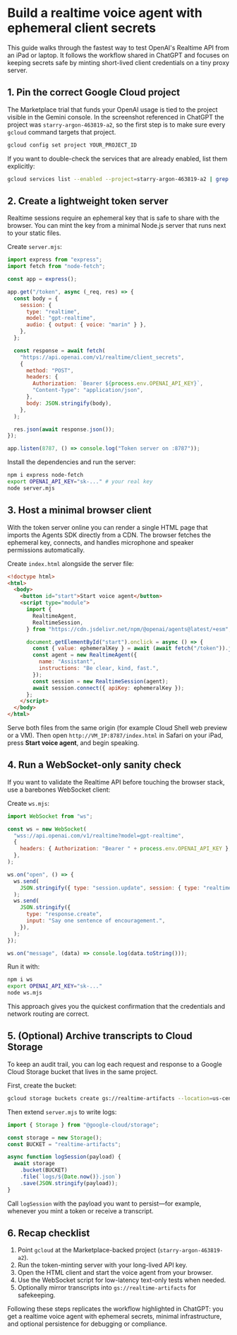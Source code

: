 # Build a realtime voice agent with ephemeral client secrets

This guide walks through the fastest way to test OpenAI's Realtime API from an iPad or laptop. It follows the workflow shared in ChatGPT and focuses on keeping secrets safe by minting short-lived client credentials on a tiny proxy server.

## 1. Pin the correct Google Cloud project

The Marketplace trial that funds your OpenAI usage is tied to the project visible in the Gemini console. In the screenshot referenced in ChatGPT the project was `starry-argon-463819-a2`, so the first step is to make sure every `gcloud` command targets that project.

```bash
gcloud config set project YOUR_PROJECT_ID
```

If you want to double-check the services that are already enabled, list them explicitly:

```bash
gcloud services list --enabled --project=starry-argon-463819-a2 | grep cloudaicompanion
```

## 2. Create a lightweight token server

Realtime sessions require an ephemeral key that is safe to share with the browser. You can mint the key from a minimal Node.js server that runs next to your static files.

Create `server.mjs`:

```javascript
import express from "express";
import fetch from "node-fetch";

const app = express();

app.get("/token", async (_req, res) => {
  const body = {
    session: {
      type: "realtime",
      model: "gpt-realtime",
      audio: { output: { voice: "marin" } },
    },
  };

  const response = await fetch(
    "https://api.openai.com/v1/realtime/client_secrets",
    {
      method: "POST",
      headers: {
        Authorization: `Bearer ${process.env.OPENAI_API_KEY}`,
        "Content-Type": "application/json",
      },
      body: JSON.stringify(body),
    },
  );

  res.json(await response.json());
});

app.listen(8787, () => console.log("Token server on :8787"));
```

Install the dependencies and run the server:

```bash
npm i express node-fetch
export OPENAI_API_KEY="sk-..." # your real key
node server.mjs
```

## 3. Host a minimal browser client

With the token server online you can render a single HTML page that imports the Agents SDK directly from a CDN. The browser fetches the ephemeral key, connects, and handles microphone and speaker permissions automatically.

Create `index.html` alongside the server file:

```html
<!doctype html>
<html>
  <body>
    <button id="start">Start voice agent</button>
    <script type="module">
      import {
        RealtimeAgent,
        RealtimeSession,
      } from "https://cdn.jsdelivr.net/npm/@openai/agents@latest/+esm";

      document.getElementById("start").onclick = async () => {
        const { value: ephemeralKey } = await (await fetch("/token")).json();
        const agent = new RealtimeAgent({
          name: "Assistant",
          instructions: "Be clear, kind, fast.",
        });
        const session = new RealtimeSession(agent);
        await session.connect({ apiKey: ephemeralKey });
      };
    </script>
  </body>
</html>
```

Serve both files from the same origin (for example Cloud Shell web preview or a VM). Then open `http://VM_IP:8787/index.html` in Safari on your iPad, press **Start voice agent**, and begin speaking.

## 4. Run a WebSocket-only sanity check

If you want to validate the Realtime API before touching the browser stack, use a barebones WebSocket client:

Create `ws.mjs`:

```javascript
import WebSocket from "ws";

const ws = new WebSocket(
  "wss://api.openai.com/v1/realtime?model=gpt-realtime",
  {
    headers: { Authorization: "Bearer " + process.env.OPENAI_API_KEY },
  },
);

ws.on("open", () => {
  ws.send(
    JSON.stringify({ type: "session.update", session: { type: "realtime" } }),
  );
  ws.send(
    JSON.stringify({
      type: "response.create",
      input: "Say one sentence of encouragement.",
    }),
  );
});

ws.on("message", (data) => console.log(data.toString()));
```

Run it with:

```bash
npm i ws
export OPENAI_API_KEY="sk-..."
node ws.mjs
```

This approach gives you the quickest confirmation that the credentials and network routing are correct.

## 5. (Optional) Archive transcripts to Cloud Storage

To keep an audit trail, you can log each request and response to a Google Cloud Storage bucket that lives in the same project.

First, create the bucket:

```bash
gcloud storage buckets create gs://realtime-artifacts --location=us-central1
```

Then extend `server.mjs` to write logs:

```javascript
import { Storage } from "@google-cloud/storage";

const storage = new Storage();
const BUCKET = "realtime-artifacts";

async function logSession(payload) {
  await storage
    .bucket(BUCKET)
    .file(`logs/${Date.now()}.json`)
    .save(JSON.stringify(payload));
}
```

Call `logSession` with the payload you want to persist—for example, whenever you mint a token or receive a transcript.

## 6. Recap checklist

1. Point `gcloud` at the Marketplace-backed project (`starry-argon-463819-a2`).
2. Run the token-minting server with your long-lived API key.
3. Open the HTML client and start the voice agent from your browser.
4. Use the WebSocket script for low-latency text-only tests when needed.
5. Optionally mirror transcripts into `gs://realtime-artifacts` for safekeeping.

Following these steps replicates the workflow highlighted in ChatGPT: you get a realtime voice agent with ephemeral secrets, minimal infrastructure, and optional persistence for debugging or compliance.

